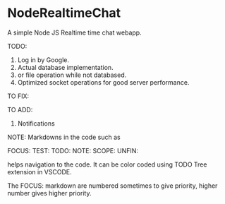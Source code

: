 # NodeRealtimeChat
A simple Node JS Realtime time chat webapp.

TODO:
1. Log in by Google.
2. Actual database implementation.
3. or file operation while not databased.
4. Optimized socket operations for good server performance.

TO FIX:

TO ADD: 
1. Notifications


NOTE:
Markdowns in the code such as 

FOCUS:
TEST:
TODO:
NOTE:
SCOPE:
UNFIN:

helps navigation to the code. 
It can be color coded using TODO Tree extension in VSCODE.

The
FOCUS: 
markdown are numbered sometimes to give priority,
higher number gives higher priority.